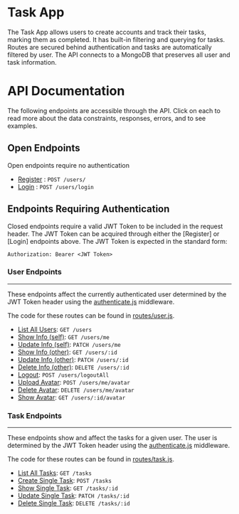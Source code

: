 # Task App

The Task App allows users to create accounts and track their tasks, marking them as completed. It has built-in filtering and querying for tasks. Routes are secured behind authentication and tasks are automatically filtered by user. The API connects to a MongoDB that preserves all user and task information.

# API Documentation
The following endpoints are accessible through the API. Click on each to read more about the data constraints, responses, errors, and to see examples.

## Open Endpoints

Open endpoints require no authentication

* [Register](/docs/api/register.md) : `POST /users/`
* [Login](/docs/api/login.md) : `POST /users/login`
  
## Endpoints Requiring Authentication
Closed endpoints require a valid JWT Token to be included in the request header. The JWT Token can be acquired through either the [Register] or [Login] endpoints above. The JWT Token is expected in the standard form:
```
Authorization: Bearer <JWT Token>
```

### User Endpoints
____
These endpoints affect the currently authenticated user determined by the JWT Token header using the [authenticate.js](/src/middleware/authenticate.js) middleware.

The code for these routes can be found in [routes/user.js](/src/routes/user.js).

* [List All Users](): `GET /users`
* [Show Info (self)](): `GET /users/me`
* [Update Info (self)](): `PATCH /users/me`
* [Show Info (other)](): `GET /users/:id`
* [Update Info (other)](): `PATCH /users/:id`
* [Delete Info (other)](): `DELETE /users/:id`
* [Logout](): `POST /users/logoutAll`
* [Upload Avatar](): `POST /users/me/avatar`
* [Delete Avatar](): `DELETE /users/me/avatar`
* [Show Avatar](): `GET /users/:id/avatar`

### Task Endpoints
____
These endpoints show and affect the tasks for a given user. The user is determined by the JWT Token header using the [authenticate.js](/src/middleware/authenticate.js) middleware.

The code for these routes can be found in [routes/task.js](/src/routes/task.js).

* [List All Tasks](/docs/api/tasks/get.md): `GET /tasks`
* [Create Single Task](/docs/api/tasks/post.md): `POST /tasks`
* [Show Single Task](/docs/api/tasks/id/get.md): `GET /tasks/:id`
* [Update Single Task](/docs/api/tasks/id/patch.md): `PATCH /tasks/:id`
* [Delete Single Task](/docs/api/tasks/id/delete.md): `DELETE /tasks/:id`

